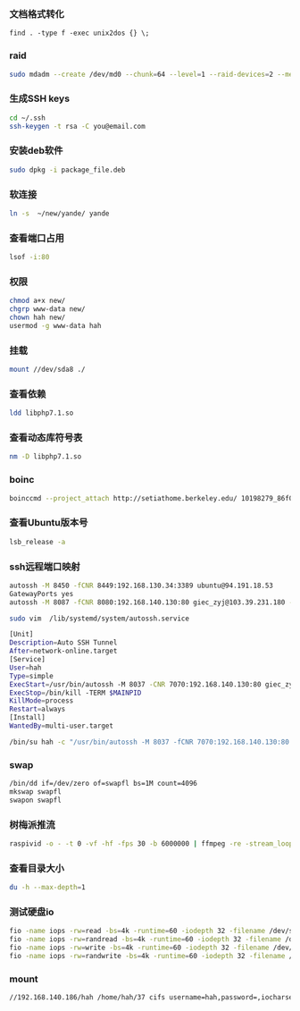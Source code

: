 ### 文档格式转化
```
find . -type f -exec unix2dos {} \;
```
### raid
```bash
sudo mdadm --create /dev/md0 --chunk=64 --level=1 --raid-devices=2 --metadata=0.90 /dev/sda6 /dev/sdb8
```
### 生成SSH keys
```bash
cd ~/.ssh
ssh-keygen -t rsa -C you@email.com
```

### 安装deb软件
```bash
sudo dpkg -i package_file.deb
```

### 软连接
```bash
ln -s  ~/new/yande/ yande
```

### 查看端口占用
```bash
lsof -i:80
```

### 权限
```bash
chmod a+x new/
chgrp www-data new/
chown hah new/
usermod -g www-data hah
```

### 挂载
```bash
mount //dev/sda8 ./
```

### 查看依赖
```bash
ldd libphp7.1.so
```
### 查看动态库符号表
```bash
nm -D libphp7.1.so
```

### boinc
```bash
boinccmd --project_attach http://setiathome.berkeley.edu/ 10198279_86f0cb8820edf9b00bc22ae27c1d2de8
```

### 查看Ubuntu版本号
```bash
lsb_release -a
```
### ssh远程端口映射
```bash
autossh -M 8450 -fCNR 8449:192.168.130.34:3389 ubuntu@94.191.18.53
GatewayPorts yes
autossh -M 8087 -fCNR 8080:192.168.140.130:80 giec_zyj@103.39.231.180 -p 6821

sudo vim  /lib/systemd/system/autossh.service

[Unit]
Description=Auto SSH Tunnel
After=network-online.target
[Service]
User=hah
Type=simple
ExecStart=/usr/bin/autossh -M 8037 -CNR 7070:192.168.140.130:80 giec_zyj@103.39.231.180 -p 6821 -i /home/hah/.ssh/id_rsa
ExecStop=/bin/kill -TERM $MAINPID
KillMode=process
Restart=always
[Install]
WantedBy=multi-user.target

/bin/su hah -c "/usr/bin/autossh -M 8037 -fCNR 7070:192.168.140.130:80 giec_zyj@103.39.231.180 -p 6821 -i /home/hah/.ssh/id_rsa"
```
### swap
```bash
/bin/dd if=/dev/zero of=swapfl bs=1M count=4096
mkswap swapfl
swapon swapfl
```

### 树梅派推流
```bash
raspivid -o - -t 0 -vf -hf -fps 30 -b 6000000 | ffmpeg -re -stream_loop -1  -f h264 -i - -vcodec copy  -f flv  "rtmp://192.168.131.81:1935/stream/cam"
```

### 查看目录大小
```bash
du -h --max-depth=1
```

### 测试硬盘io
```bash
fio -name iops -rw=read -bs=4k -runtime=60 -iodepth 32 -filename /dev/sda6 -ioengine libaio -direct=1
fio -name iops -rw=randread -bs=4k -runtime=60 -iodepth 32 -filename /dev/sda6 -ioengine libaio -direct=1
fio -name iops -rw=write -bs=4k -runtime=60 -iodepth 32 -filename /dev/sda6 -ioengine libaio -direct=1
fio -name iops -rw=randwrite -bs=4k -runtime=60 -iodepth 32 -filename /dev/sda6 -ioengine libaio -direct=1
```

### mount
```bash
//192.168.140.186/hah /home/hah/37 cifs username=hah,password=,iocharset=utf8,uid=1000,gid=1000,file_mode=0644,dir_mode=0755 0 2
```